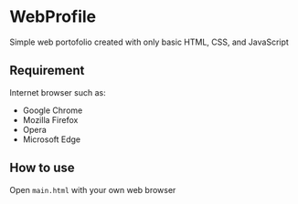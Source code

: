 # WebProfile
Simple web portofolio created with only basic HTML, CSS, and JavaScript

## Requirement
Internet browser such as:  
+ Google Chrome
+ Mozilla Firefox
+ Opera
+ Microsoft Edge

## How to use
Open  `main.html` with your own web browser